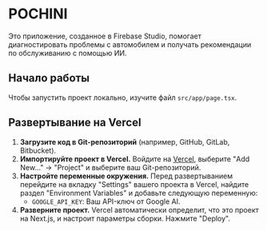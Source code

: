# POCHINI

Это приложение, созданное в Firebase Studio, помогает диагностировать проблемы с автомобилем и получать рекомендации по обслуживанию с помощью ИИ.

## Начало работы

Чтобы запустить проект локально, изучите файл `src/app/page.tsx`.

## Развертывание на Vercel

1.  **Загрузите код в Git-репозиторий** (например, GitHub, GitLab, Bitbucket).
2.  **Импортируйте проект в Vercel.** Войдите на [Vercel](https://vercel.com), выберите "Add New..." -> "Project" и выберите ваш Git-репозиторий.
3.  **Настройте переменные окружения.** Перед развертыванием перейдите на вкладку "Settings" вашего проекта в Vercel, найдите раздел "Environment Variables" и добавьте следующую переменную:
    *   `GOOGLE_API_KEY`: Ваш API-ключ от Google AI.
4.  **Разверните проект.** Vercel автоматически определит, что это проект на Next.js, и настроит параметры сборки. Нажмите "Deploy".
